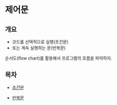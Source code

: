 # 제어문

## 개요

- 코드를 선택적으로 실행(조건문)
- 또는 계속 실행하는 문(반복문)

순서도(flow chart)를 활용해서 프로그램의 흐름을 파악하자.

## 목차

- [조건문](./conditional_statement.md)

- [반복문](./loop_statement.md)
